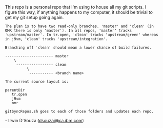 This repo is a personal repo that I'm using to house all my git scripts. I figure this way, if anything happens to my computer, it should be trivial to get my git setup going again.


```
The plan is to have two read-only branches, 'master' and 'clean' (in OMR there is only 'master'). In all repos, 'master' tracks 'upstream/master'. In tr.open, 'clean' tracks 'upstream/green' whereas in j9vm, 'clean' tracks 'upstream/integration'.

Branching off 'clean' should mean a lower chance of build failures.

---------------------- master
    \
     ----------------- clean
          \
           ----------- <branch name>

The current source layout is:

parentDir
   tr.open
   j9vm
   omr

gitSyncRepos.sh goes to each of those folders and updates each repo.

```


\- Irwin D'Souza (dsouzai@ca.ibm.com)

